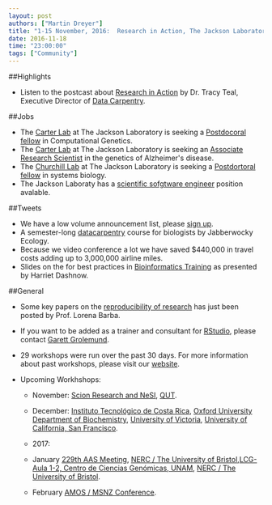 ```yaml
---
layout: post
authors: ["Martin Dreyer"]
title: "1-15 November, 2016:  Research in Action, The Jackson Laboratory, Reproducability of Research, Announcement List, RStudio."
date: 2016-11-18
time: "23:00:00"
tags: ["Community"]
---
```


##Highlights
* Listen to the postcast about  [Research in Action](http://ecampus.oregonstate.edu/research/podcast/e31/) by Dr. Tracy Teal, Executive Director of [Data Carpentry](http://www.datacarpentry.org/).

##Jobs
* The [Carter Lab](https://www.jax.org/research-and-faculty/research-labs/the-carter-lab) at The Jackson Laboratory is seeking a [Postdocoral fellow]({{site.baseurl}}/blog/2016/11/jackson-carter-postdoc.html) in Computational Genetics.
* The [Carter Lab](https://www.jax.org/research-and-faculty/research-labs/the-carter-lab) at The Jackson Laboratory is seeking an [Associate Research Scientist]({{site.baseurl}}/blog/2016/11/jackson-carter-res-sci.html) in the genetics of Alzheimer's disease.
* The [Churchill Lab](http://churchill-lab.jax.org/website) at The Jackson Laboratory is seeking a [Postdortoral fellow]({{site.baseurl}}/blog/2016/11/jackson-churchill-postdoc.html) in systems biology.
* The Jackson Laboraty has a [scientific sofgtware engineer]({{site.baseurl}}/http://software-carpentry.org/blog/2016/11/jackson-software-eng.html) position avalable.

##Tweets
* We have a low volume announcement list, please [sign up](http://software-carpentry.us14.list-manage.com/subscribe?u=46d7513c798c6bd41e5f58f4a&id=50c3e6d6fe).
* A semester-long [datacarpentry](http://www.datacarpentry.org/) course for biologists by Jabberwocky Ecology.
* Because we video conference a lot we have saved $440,000 in travel costs adding up to 3,000,000 airline miles.
* Slides on the for best practices in [Bioinformatics Training](https://figshare.com/articles/ABACBS2016_education_Harriet_Dashnow_pptx/4198212) as presented by Harriet Dashnow.


##General
* Some key papers on the [reproducibility of research]({{site.basurl}}/blog/2016/11/reproducibility-reading-list.html) has just been posted by Prof. Lorena Barba.
* If you want to be added as a trainer and consultant for [RStudio]({{site.baseurl}}/blog/2016/11/rstudio-instructors.html), please contact [Garett Grolemund](mailto:garrett@rstudio.com).

* 29 workshops were run over the past 30 days. For more information about past workshops, please visit our [website]({{site.baseurl}}/workshops/past/). 
* Upcoming Workhshops:

  * November:
  	[Scion Research and NeSI](https://apawlik.github.io/2016-11-24-scion/), [QUT](https://bio-swc-bne.github.io/2016-11-29-qut/).

  * December:
	[Instituto Tecnológico de Costa Rica](https://idigbio.github.io/2016-12-03-tdwg-costa-rica/), [Oxford University Department of Biochemistry](https://anenadic.github.io/2016-12-05-oxford/), [University of Victoria](https://jpwrobinson.github.io/2016-12-07/), [University of California, San Francisco](https://darencard.github.io/2016-12-09-ucsf_Python/).

  * 2017:
  * January
  	[229th AAS Meeting](https://abostroem.github.io/2017-01-03-aas/), [NERC / The University of Bristol](https://andreww.github.io/2017-01-04-bristol/),[LCG-Aula 1-2, Centro de Ciencias Genómicas, UNAM](https://jnandez.github.io/2017-01-16-ccg-unam/), [NERC / The University of Bristol](https://andreww.github.io/2017-01-18-bristol/).

  * February
  	[AMOS / MSNZ Conference](https://damienirving.github.io/2017-02-05-amos/).